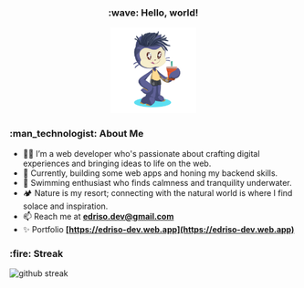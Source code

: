 <h3 align="center">:wave: Hello, world!</h3>

<!-- https://myoctocat.com/build-your-octocat -->
<div align="center">
  <img src="./assets/octocat-1692467744650.png" height="150" />
</div>

###

<h3 align="left">:man_technologist: About Me</h3>

- 🐱‍💻 I’m a web developer who's passionate about crafting digital experiences and bringing ideas to life on the web.
- 🌱 Currently, building some web apps and honing my backend skills.
- 🌊 Swimming enthusiast who finds calmness and tranquility underwater.
- 🏕️ Nature is my resort; connecting with the natural world is where I find solace and inspiration.
- 📫 Reach me at **edriso.dev@gmail.com**
- ✨ Portfolio **[https://edriso-dev.web.app](https://edriso-dev.web.app)**

###

<h3 align="left">:fire: Streak</h3>

<div align="left">
  <img src="https://github-readme-streak-stats.herokuapp.com/?user=edriso" alt="github streak" />
</div>
